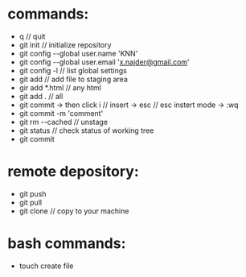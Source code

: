 # commands:

- q // quit
- git init // initialize repository
- git config --global user.name 'KNN'
- git config --global user.email 'x.najder@gmail.com'
- git config -l // list global settings
- git add <file> // add file to staging area
- gir add *.html // any html
- git add . // all 
- git commit 
-> then click i // insert
-> esc // esc instert mode
-> :wq
- git commit -m 'comment'
- git rm --cached <file>  // unstage
- git status // check status of working tree
- git commit 


# remote depository:

- git push
- git pull
- git clone // copy to your machine



# bash commands:

- touch <file> create file
